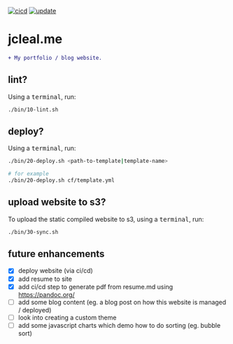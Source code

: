 [![cicd](https://github.com/jmpa-oss/jcleal.me/workflows/cicd/badge.svg)](https://github.com/jmpa-oss/jcleal.me/actions?query=workflow%3Acicd)
[![update](https://github.com/jmpa-oss/jcleal.me/workflows/update/badge.svg)](https://github.com/jmpa-oss/jcleal.me/actions?query=workflow%3Aupdate)

# jcleal.me

```diff
+ My portfolio / blog website.
```

## lint?

Using a <kbd>terminal</kbd>, run:
```bash
./bin/10-lint.sh
```

## deploy?

Using a <kbd>terminal</kbd>, run:
```bash
./bin/20-deploy.sh <path-to-template|template-name>

# for example
./bin/20-deploy.sh cf/template.yml
```

## upload website to s3?

To upload the static compiled website to s3, using a <kbd>terminal</kbd>, run:
```bash
./bin/30-sync.sh
```

## future enhancements

* [x] deploy website (via ci/cd)
* [x] add resume to site
* [x] add ci/cd step to generate pdf from resume.md using https://pandoc.org/
* [ ] add some blog content (eg. a blog post on how this website is managed / deployed)
* [ ] look into creating a custom theme
* [ ] add some javascript charts which demo how to do sorting (eg. bubble sort)